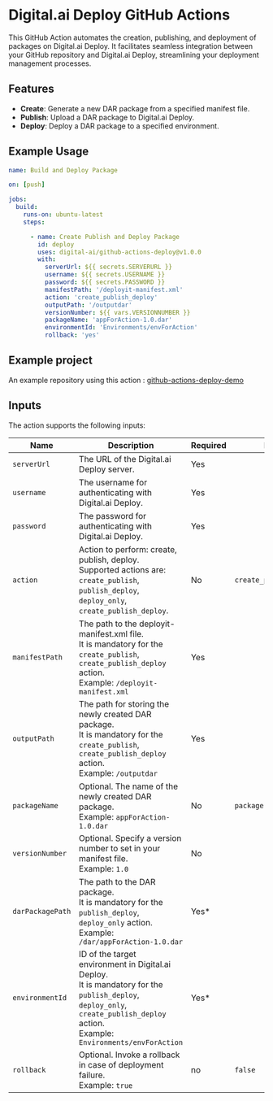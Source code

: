 # Digital.ai Deploy GitHub Actions

This GitHub Action automates the creation, publishing, and deployment of packages on Digital.ai Deploy. It facilitates seamless integration between your GitHub repository and Digital.ai Deploy, streamlining your deployment management processes.

## Features

- **Create**: Generate a new DAR package from a specified manifest file.
- **Publish**: Upload a DAR package to Digital.ai Deploy.
- **Deploy**: Deploy a DAR package to a specified environment.

## Example Usage

```yaml
name: Build and Deploy Package

on: [push]

jobs:
  build:
    runs-on: ubuntu-latest
    steps:

      - name: Create Publish and Deploy Package
        id: deploy
        uses: digital-ai/github-actions-deploy@v1.0.0
        with:
          serverUrl: ${{ secrets.SERVERURL }}
          username: ${{ secrets.USERNAME }}
          password: ${{ secrets.PASSWORD }}
          manifestPath: '/deployit-manifest.xml'
          action: 'create_publish_deploy'
          outputPath: '/outputdar'
          versionNumber: ${{ vars.VERSIONNUMBER }}
          packageName: 'appForAction-1.0.dar'
          environmentId: 'Environments/envForAction'
          rollback: 'yes'
 ```
## Example project 

An example repository using this action : <a href="https://github.com/digital-ai/github-actions-deploy-demo" target="_blank">github-actions-deploy-demo</a>


## Inputs

The action supports the following inputs:

| Name             | Description                                                                                                                                                                   | Required | Default                 |
|------------------|-------------------------------------------------------------------------------------------------------------------------------------------------------------------------------|----------|-------------------------|
| `serverUrl`      | The URL of the Digital.ai Deploy server.                                                                                                                                      | Yes      |                         |
| `username`       | The username for authenticating with Digital.ai Deploy.                                                                                                                       | Yes      |                         |
| `password`       | The password for authenticating with Digital.ai Deploy.                                                                                                                       | Yes      |                         |
| `action`         | Action to perform: create, publish, deploy. <br/>Supported actions are:<br/>`create_publish`, `publish_deploy`, `deploy_only`, `create_publish_deploy`.                                      | No       | `create_publish_deploy` |
| `manifestPath`   | The path to the deployit-manifest.xml file. <br/> It is mandatory for the `create_publish`, `create_publish_deploy` action. <br/>Example: `/deployit-manifest.xml`            | Yes      |                         |
| `outputPath`     | The path for storing the newly created DAR package. <br/> It is mandatory for the `create_publish`, `create_publish_deploy` action. <br/>Example: `/outputdar`                | Yes      |                         |
| `packageName`    | Optional. The name of the newly created DAR package. <br/>Example: `appForAction-1.0.dar`                                                                                     | No       | `package.dar`           |
| `versionNumber`  | Optional. Specify a version number to set in your manifest file.  <br/>Example: `1.0`                                                                                         | No       |                         |
| `darPackagePath` | The path to the DAR package. <br/> It is mandatory for the `publish_deploy`, `deploy_only` action. <br/>Example: `/dar/appForAction-1.0.dar`                                                 | Yes*     |                         |
| `environmentId`  | ID of the target environment in Digital.ai Deploy. <br/> It is mandatory for the `publish_deploy`, `deploy_only`, `create_publish_deploy` action. <br/> Example: `Environments/envForAction` | Yes*     |                         |
| `rollback`       | Optional. Invoke a rollback in case of deployment failure. <br/> Example: `true`                                                                                              | no       | `false`                 |